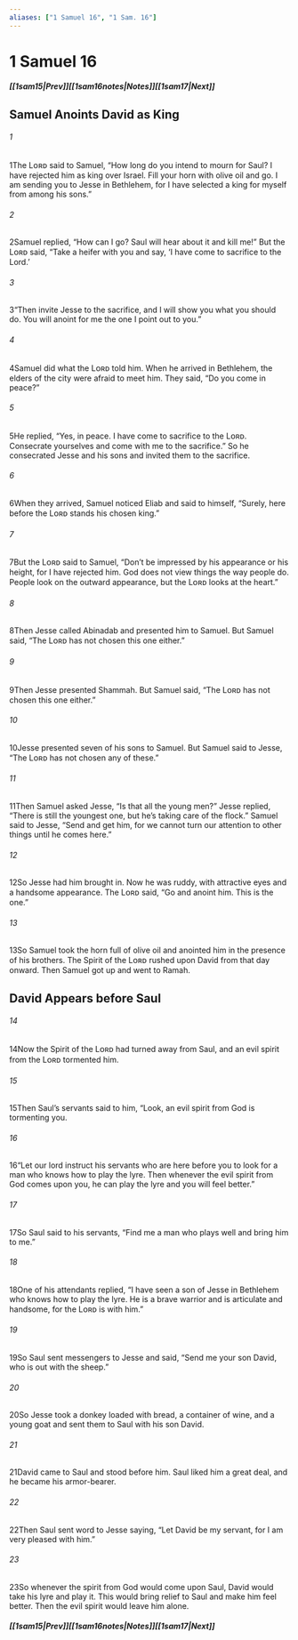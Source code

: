 ```yaml
---
aliases: ["1 Samuel 16", "1 Sam. 16"]
---
```

# 1 Samuel 16
##### <span class=arrow-left></span>[[1sam15|Prev]]<span class=navigation-separator></span>[[1sam16notes|Notes]]<span class=navigation-separator></span>[[1sam17|Next]]<span class=arrow-right></span>
## Samuel Anoints David as King
###### 1
<span class=verse-first>1</span>The Lᴏʀᴅ said to Samuel, “How long do you intend to mourn for Saul? I have rejected him as king over Israel. Fill your horn with olive oil and go. I am sending you to Jesse in Bethlehem, for I have selected a king for myself from among his sons.”
###### 2
<span class=verse-body>2</span>Samuel replied, “How can I go? Saul will hear about it and kill me!” But the Lᴏʀᴅ said, “Take a heifer with you and say, ‘I have come to sacrifice to the Lord.’
###### 3
<span class=verse-body>3</span>“Then invite Jesse to the sacrifice, and I will show you what you should do. You will anoint for me the one I point out to you.”
###### 4
<span class=verse-body>4</span>Samuel did what the Lᴏʀᴅ told him. When he arrived in Bethlehem, the elders of the city were afraid to meet him. They said, “Do you come in peace?”
###### 5
<span class=verse-body>5</span>He replied, “Yes, in peace. I have come to sacrifice to the Lᴏʀᴅ. Consecrate yourselves and come with me to the sacrifice.” So he consecrated Jesse and his sons and invited them to the sacrifice.
<div class=paragraph-break></div>

###### 6
<span class=verse-first>6</span>When they arrived, Samuel noticed Eliab and said to himself, “Surely, here before the Lᴏʀᴅ stands his chosen king.”
###### 7
<span class=verse-body>7</span>But the Lᴏʀᴅ said to Samuel, “Don’t be impressed by his appearance or his height, for I have rejected him. God does not view things the way people do. People look on the outward appearance, but the Lᴏʀᴅ looks at the heart.”
###### 8
<span class=verse-body>8</span>Then Jesse called Abinadab and presented him to Samuel. But Samuel said, “The Lᴏʀᴅ has not chosen this one either.”
###### 9
<span class=verse-body>9</span>Then Jesse presented Shammah. But Samuel said, “The Lᴏʀᴅ has not chosen this one either.”
###### 10
<span class=verse-body>10</span>Jesse presented seven of his sons to Samuel. But Samuel said to Jesse, “The Lᴏʀᴅ has not chosen any of these.”
###### 11
<span class=verse-body>11</span>Then Samuel asked Jesse, “Is that all the young men?” Jesse replied, “There is still the youngest one, but he’s taking care of the flock.” Samuel said to Jesse, “Send and get him, for we cannot turn our attention to other things until he comes here.”
###### 12
<span class=verse-body>12</span>So Jesse had him brought in. Now he was ruddy, with attractive eyes and a handsome appearance. The Lᴏʀᴅ said, “Go and anoint him. This is the one.”
###### 13
<span class=verse-body>13</span>So Samuel took the horn full of olive oil and anointed him in the presence of his brothers. The Spirit of the Lᴏʀᴅ rushed upon David from that day onward. Then Samuel got up and went to Ramah.
## David Appears before Saul
###### 14
<span class=verse-first>14</span>Now the Spirit of the Lᴏʀᴅ had turned away from Saul, and an evil spirit from the Lᴏʀᴅ tormented him.
###### 15
<span class=verse-body>15</span>Then Saul’s servants said to him, “Look, an evil spirit from God is tormenting you.
###### 16
<span class=verse-body>16</span>“Let our lord instruct his servants who are here before you to look for a man who knows how to play the lyre. Then whenever the evil spirit from God comes upon you, he can play the lyre and you will feel better.”
###### 17
<span class=verse-body>17</span>So Saul said to his servants, “Find me a man who plays well and bring him to me.”
###### 18
<span class=verse-body>18</span>One of his attendants replied, “I have seen a son of Jesse in Bethlehem who knows how to play the lyre. He is a brave warrior and is articulate and handsome, for the Lᴏʀᴅ is with him.”
###### 19
<span class=verse-body>19</span>So Saul sent messengers to Jesse and said, “Send me your son David, who is out with the sheep.”
###### 20
<span class=verse-body>20</span>So Jesse took a donkey loaded with bread, a container of wine, and a young goat and sent them to Saul with his son David.
###### 21
<span class=verse-body>21</span>David came to Saul and stood before him. Saul liked him a great deal, and he became his armor-bearer.
###### 22
<span class=verse-body>22</span>Then Saul sent word to Jesse saying, “Let David be my servant, for I am very pleased with him.”
###### 23
<span class=verse-body>23</span>So whenever the spirit from God would come upon Saul, David would take his lyre and play it. This would bring relief to Saul and make him feel better. Then the evil spirit would leave him alone.
##### <span class=arrow-left></span>[[1sam15|Prev]]<span class=navigation-separator></span>[[1sam16notes|Notes]]<span class=navigation-separator></span>[[1sam17|Next]]<span class=arrow-right></span>
